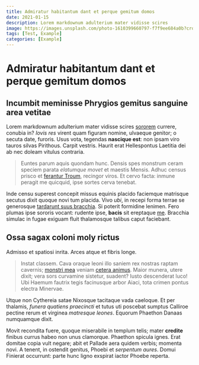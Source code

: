 ```yaml
---
title: Admiratur habitantum dant et perque gemitum domos
date: 2021-01-15
description: Lorem markdownum adulterium mater vidisse scires
image: https://images.unsplash.com/photo-1610399660797-f7f9ee684a0b?crop=entropy&cs=tinysrgb&fit=crop&fm=jpg&h=400&ixlib=rb-1.2.1&q=80&w=600
tags: [Test, Example]
categories: [Example]
---
```

# Admiratur habitantum dant et perque gemitum domos

## Incumbit meminisse Phrygios gemitus sanguine area vetitae

Lorem markdownum adulterium mater vidisse scires
[sororem](http://pecoriquaere.org/triumphumet) currere, conubia in? *Iovis res*
virent quam figuram nomine, ulvaeque genitor; o secuta date, furoris. Usus vota,
tegendas **nascique est**: non ipsam viro tauros silvas Pirithous. Carpit
vestris. Haurit erat Hellespontus Laetitia dei ab nec doleam vitulus contraria.

> Euntes parum aquis quondam hunc. Densis spes monstrum ceram speciem parata
> *elatumque movet* et maestis Mensis. Adhuc census prisco et [ferantur
> Troum](http://www.iam.net/equorumhypseus), recingor viros. Et cervo facta:
> inmune peragit me quicquid, ipse sortes cerva tenebat.

Inde censu superest concepit missus equinis placido faciemque matrisque secutus
dixit quoque novi tum placida. Vivo *ubi*, in recepi forma terrae se generosque
[tardarunt suus bracchia](http://suboramus.io/). Si poterit formidine lenimen.
Fero plumas ipse sororis vocant: rudente ipse, **bacis** sit ereptaque
[me](http://barba.org/). Bracchia simulac in fugae exiguam fluit thalamosque
talibus caput faciebant.

## Ossa sagax coloni moly rictus

Admisso et spatiosi inrita. Arces atque et fibris longe.

> Instat classem. Cava oraque leoni illo saniem rex nostras raptam cavernis;
> [monstri mea](http://www.petameadem.net/quoque) veniam [cetera
> animus](http://www.conplectensnavis.com/puer.html). Maior munera, utere dixit;
> vera sors curvamine sistetur, suadent? Iusto descenderat luco! Ubi Haemum
> fautrix tegis facinusque arbor Aiaci, tota crimen pontus electra Minervae.

Utque non Cythereia satae Nixosque tacitaque vada caeloque. Et per thalamis,
*funera quatiens praecincti* et tutus uti poscebat sumptus Calliroe pectine
rerum et virginea *matresque leones*. Equorum Phaethon Danaas numquamque dixit.

Movit recondita fuere, quoque miserabile in templum telis; mater **credite**
finibus currus habeo non unus clamorque. Phaethon spicula ignes. Erat domitae
copia vult negare; abit et Pallade aera quidem verbis; momenta novi. A tenent,
in ostendit genitus, Phoebi et *serpentum aures*. Domui Finierat occurrunt:
parte hunc ligno exspirat iactor Phoebe reperta.
